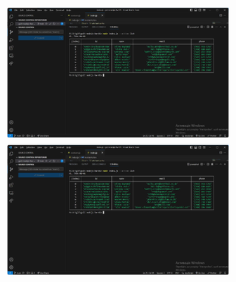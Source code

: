 ![List DataBase file(contacts.json)](./img/list.jpg)

![add, get, remove field in DataBase file(contacts.json)](./img/list.jpg)